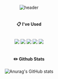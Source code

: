 <div align="center">
  
  ![header](https://capsule-render.vercel.app/api?type=Waving&text=leeazy)
   <br/>
 <br/>
  
####  :clipboard: I've Used 
 <br/>
  <img src="https://img.shields.io/badge/JAVA-007396?style=for-the-badge&logo=java&logoColor=white">
  <img src="https://img.shields.io/badge/HTML5-E34F26?style=for-the-badge&logo=HTML5&logoColor=white">
  <img src="https://img.shields.io/badge/CSS3-1572B6?style=for-the-badge&logo=CSS3&logoColor=white">
  <img src="https://img.shields.io/badge/github-181717?style=for-the-badge&logo=github&logoColor=white">
  <img src="https://img.shields.io/badge/VSCode-007ACC?style=for-the-badge&logo=VisualStudioCode&logoColor=white">
  
   <br/>
   <br/>
 
#### :pencil2: Github Stats

  ![Anurag's GitHub stats](https://github-readme-stats.vercel.app/api?username=leeazyone&show_icons=true&theme=radical)
</div>
